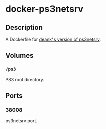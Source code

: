 # docker-ps3netsrv

## Description

A Dockerfile for [deank's version of ps3netsrv](http://www.deanbg.com/).

## Volumes

### `/ps3`

PS3 root directory.

## Ports

### 38008

ps3netsrv port.

